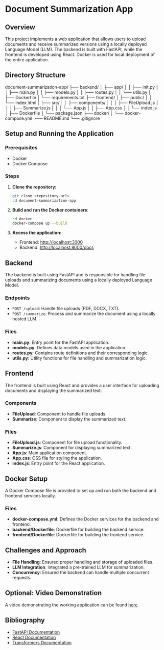 # Document Summarization App

## Overview
This project implements a web application that allows users to upload documents and receive summarized versions using a locally deployed Language Model (LLM). The backend is built with FastAPI, while the frontend is developed using React. Docker is used for local deployment of the entire application.

## Directory Structure
document-summarization-app/
├── backend/
│ ├── app/
│ │ ├── init.py
│ │ ├── main.py
│ │ ├── models.py
│ │ ├── routes.py
│ │ └── utils.py
│ ├── Dockerfile
│ └── requirements.txt
├── frontend/
│ ├── public/
│ │ └── index.html
│ ├── src/
│ │ ├── components/
│ │ │ ├── FileUpload.js
│ │ │ ├── Summarize.js
│ │ │ └── App.js
│ │ ├── App.css
│ │ └── index.js
│ ├── Dockerfile
│ └── package.json
├── docker/
│ └── docker-compose.yml
├── README.md
└── .gitignore


## Setup and Running the Application

### Prerequisites
- Docker
- Docker Compose

### Steps

1. **Clone the repository:**
    ```sh
    git clone <repository-url>
    cd document-summarization-app
    ```

2. **Build and run the Docker containers:**
    ```sh
    cd docker
    docker-compose up --build
    ```

3. **Access the application:**
    - Frontend: [http://localhost:3000](http://localhost:3000)
    - Backend: [http://localhost:8000/docs](http://localhost:8000/docs)

## Backend
The backend is built using FastAPI and is responsible for handling file uploads and summarizing documents using a locally deployed Language Model.

### Endpoints
- `POST /upload`: Handle file uploads (PDF, DOCX, TXT).
- `POST /summarize`: Process and summarize the document using a locally hosted LLM.

### Files
- **main.py**: Entry point for the FastAPI application.
- **models.py**: Defines data models used in the application.
- **routes.py**: Contains route definitions and their corresponding logic.
- **utils.py**: Utility functions for file handling and summarization logic.

## Frontend
The frontend is built using React and provides a user interface for uploading documents and displaying the summarized text.

### Components
- **FileUpload**: Component to handle file uploads.
- **Summarize**: Component to display the summarized text.

### Files
- **FileUpload.js**: Component for file upload functionality.
- **Summarize.js**: Component for displaying summarized text.
- **App.js**: Main application component.
- **App.css**: CSS file for styling the application.
- **index.js**: Entry point for the React application.

## Docker Setup
A Docker Compose file is provided to set up and run both the backend and frontend services locally.

### Files
- **docker-compose.yml**: Defines the Docker services for the backend and frontend.
- **backend/Dockerfile**: Dockerfile for building the backend service.
- **frontend/Dockerfile**: Dockerfile for building the frontend service.

## Challenges and Approach
- **File Handling**: Ensured proper handling and storage of uploaded files.
- **LLM Integration**: Integrated a pre-trained LLM for summarization.
- **Concurrency**: Ensured the backend can handle multiple concurrent requests.

## Optional: Video Demonstration
A video demonstrating the working application can be found [here](#).

## Bibliography
- [FastAPI Documentation](https://fastapi.tiangolo.com/)
- [React Documentation](https://reactjs.org/)
- [Transformers Documentation](https://huggingface.co/transformers/)
